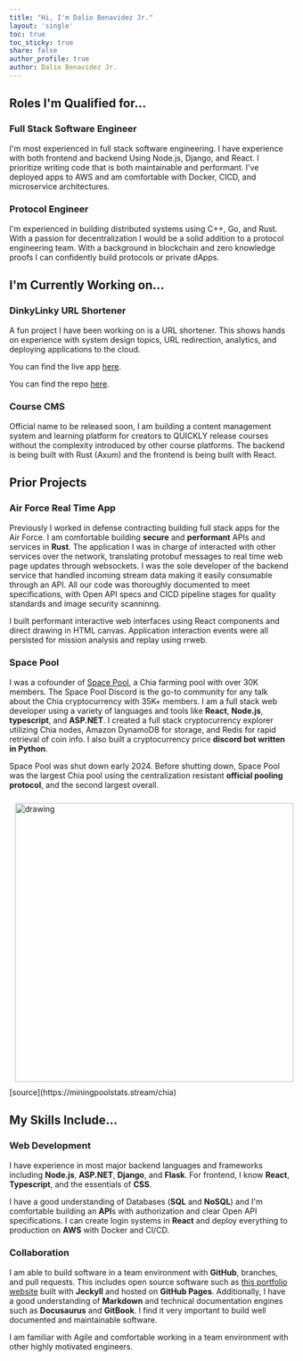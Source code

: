 ```yaml
---
title: "Hi, I'm Dalio Benavidez Jr."
layout: 'single'
toc: true
toc_sticky: true
share: false
author_profile: true
author: Dalio Benavidez Jr.
---
```


<link rel="stylesheet" href="assets/css/custom.css">

## Roles I'm Qualified for...

### Full Stack Software Engineer

I'm most experienced in full stack software engineering. I have experience with both frontend and backend Using Node.js, Django, and React. I prioritize writing code that is both maintainable and performant. I've deployed apps to AWS and am comfortable with Docker, CICD, and microservice architectures.

### Protocol Engineer

I'm experienced in building distributed systems using C++, Go, and Rust. With a passion for decentralization I would be a solid addition to a protocol engineering team. With a background in blockchain and zero knowledge proofs I can confidently build protocols or private dApps.

## I'm Currently Working on...

### DinkyLinky URL Shortener

A fun project I have been working on is a URL shortener. This shows hands on experience with system design topics, URL redirection, analytics, and deploying applications to the cloud.

You can find the live app [here](#).

You can find the repo [here](#).

### Course CMS

Official name to be released soon, I am building a content management system and learning platform for creators to QUICKLY release courses without the complexity introduced by other course platforms. The backend is being built with Rust (Axum) and the frontend is being built with React.

## Prior Projects

### Air Force Real Time App

Previously I worked in defense contracting building full stack apps for the Air Force. I am comfortable building **secure** and **performant** APIs and services in **Rust**. The application I was in charge of interacted with other services over the network, translating protobuf messages to real time web page updates through websockets. I was the sole developer of the backend service that handled incoming stream data making it easily consumable through an API. All our code was thoroughly documented to meet specifications, with Open API specs and CICD pipeline stages for quality standards and image security scanninng.

I built performant interactive web interfaces using React components and direct drawing in HTML canvas. Application interaction events were all persisted for mission analysis and replay using rrweb.

### Space Pool

I was a cofounder of [Space Pool](http://pool.space), a Chia farming pool with over 30K members. The Space Pool Discord is the go-to community for any talk about the Chia cryptocurrency with 35K+ members. I am a full stack web developer using a variety of languages and tools like **React**, **Node.js**, **typescript**, and **ASP.NET**. I created a full stack cryptocurrency explorer utilizing Chia nodes, Amazon DynamoDB for storage, and Redis for rapid retrieval of coin info. I also built a cryptocurrency price **discord bot written in Python**.

Space Pool was shut down early 2024. Before shutting down, Space Pool was the largest Chia pool using the centralization resistant **official pooling protocol**, and the second largest overall.

<img style="padding: 10px;" src="assets/images/pool-rank.png" alt="drawing" width="500"/>  
[source](https://miningpoolstats.stream/chia)

## My Skills Include...

### Web Development

I have experience in most major backend languages and frameworks including **Node.js**, **ASP.NET**, **Django**, and **Flask**. For frontend, I know **React**, **Typescript**, and the essentials of **CSS**.

I have a good understanding of Databases (**SQL** and **NoSQL**) and I'm comfortable building an **API**s with authorization and clear Open API specifications. I can create login systems in **React** and deploy everything to production on **AWS** with Docker and CI/CD.

### Collaboration

I am able to build software in a team environment with **GitHub**, branches, and pull requests. This includes open source software such as [this portfolio website](https://github.com/codebreakthrough-com/comdebreakthrough-com.io) built with **Jeckyll** and hosted on **GitHub Pages**. Additionally, I have a good understanding of **Markdown** and technical documentation engines such as **Docusaurus** and **GitBook**. I find it very important to build well documented and maintainable software.

I am familiar with Agile and comfortable working in a team environment with other highly motivated engineers.
